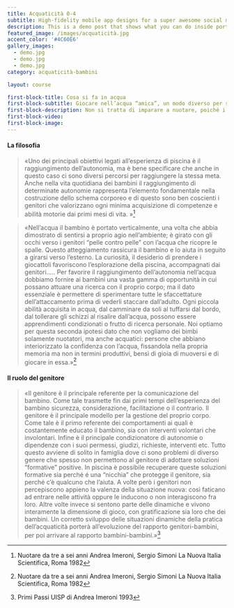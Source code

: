 ```yaml
---
title: Acquaticità 0-4
subtitle: High-fidelity mobile app designs for a super awesome social media company.
description: This is a demo post that shows what you can do inside portfolio and blog posts. We’ve included everything you need to create engaging posts and case studies to show off your work in a beautiful way.
featured_image: /images/acquaticità.jpg
accent_color: '#4C60E6'
gallery_images:
  - demo.jpg
  - demo.jpg
  - demo.jpg
category: acquaticità-bambini

layout: course

first-block-title: Cosa si fa in acqua
first-block-subtitle: Giocare nell’acqua “amica”, un modo diverso per stare insieme con mamma e papà.
first-block-description: Non si tratta di imparare a nuotare, poiché i piccoli non hanno la maturità necessaria per apprendere le dinamiche dei gesti natatori, ma di permettere al bambino, con un aiuto stimolante ed attento, di acquisire una certa autonomia nell’acqua, possibile ad ogni età.
first-block-video:
first-block-image:
---
```

#### La filosofia

>«Uno dei principali obiettivi legati all’esperienza di piscina è il raggiungimento dell’autonomia, ma è bene specificare che anche in questo caso ci sono diversi percorsi per raggiungere la stessa meta. Anche nella vita quotidiana dei bambini il raggiungimento di determinate autonomie rappresenta l’elemento fondamentale nella costruzione dello schema corporeo e di questo sono ben coscienti i genitori che valorizzano ogni minima acquisizione di competenze e abilità motorie dai primi mesi di vita. »[^1]


>«Nell’acqua il bambino è portato verticalmente, una volta che abbia dimostrato di sentirsi a proprio agio nell’ambiente; è girato con gli occhi verso i genitori “pelle contro pelle” con l’acqua che ricopre le spalle. Questo atteggiamento rassicura il bambino e lo aiuta in seguito a girarsi verso l’esterno. La curiosità, il desiderio di prendere i giocattoli favoriscono l’esplorazione della piscina, accompagnati dai genitori….. Per favorire il raggiungimento dell’autonomia nell’acqua dobbiamo fornire ai bambini una vasta gamma di opportunità in cui possano attuare una ricerca con il proprio corpo; ma il dato essenziale è permettere di sperimentare tutte le sfaccettature dell’attaccamento prima di vederli staccare dall’adulto.
Ogni piccola abilità acquisita in acqua, dal camminare da soli al tuffarsi dal bordo, dal tollerare gli schizzi al risalire dall’acqua, possono essere apprendimenti condizionati o frutto di ricerca personale.
Noi optiamo per questa seconda ipotesi dato che non vogliamo dei bimbi solamente nuotatori, ma anche acquatici: persone che abbiano interiorizzato la confidenza con l’acqua, fissandola nella propria memoria ma non in termini produttivi, bensì di gioia di muoversi e di giocare in essa.»[^1]

[^1]: Nuotare da tre a sei anni Andrea Imeroni, Sergio Simoni La Nuova Italia Scientifica, Roma 1982

#### Il ruolo del genitore
>«Il genitore è il principale referente per la comunicazione del bambino. Come tale trasmette fin dai primi tempi dell’esperienza del bambino sicurezza, considerazione, facilitazione o il contrario. Il genitore è il principale modello per la gestione del proprio corpo. Come tale è il primo referente dei comportamenti ai quali è costantemente educato il bambino, sia con interventi volontari che involontari. Infine è il principale condizionatore di autonomie o dipendenze con i suoi permessi, giudizi, richieste, interventi etc. Tutto questo avviene di solito in famiglia dove ci sono problemi di diverso genere che spesso non permettono al genitore di adottare soluzioni “formative” positive.
In piscina è possibile recuperare queste soluzioni formative sia perché é una “nicchia” che protegge il genitore, sia perché c’è qualcuno che l’aiuta. A volte però i genitori non percepiscono appieno la valenza della situazione nuova: così faticano ad entrare nelle attività oppure le inducono o non interagiscono fra loro. Altre volte invece si sentono parte delle dinamiche e vivono interamente la dimensione di gioco, con gratificazione sia loro che dei bambini.
Un corretto sviluppo delle situazioni dinamiche della pratica dell’acquaticità porterà all’evoluzione del rapporto genitori-bambini, per poi arrivare al rapporto bambini-bambini.»[^2]

[^2]: Primi Passi UISP di Andrea Imeroni 1993
